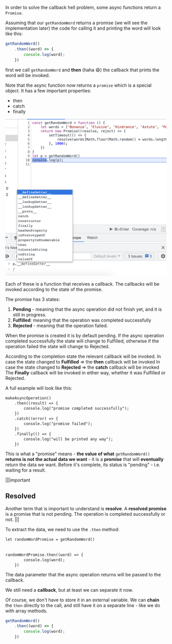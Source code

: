 In order to solve the callback hell problem, some async functions return a `Promise`.

Assuming that our `getRandomWord` returns a promise (we will see the implementation later) the code for calling it and printing the word will look like this:
```js
getRandomWord()
    .then((word) => {
        console.log(word);
    })
```

first we call `getRandomWord` and **then** (haha 😄) the callback that prints the word will be invoked.
  
Note that the async function now returns a `promise` which is a special object.
It has a few important properties:
* then
* catch
* finally

![](./1.png)

Each of these is a function that receives a callback.
The callbacks will be invoked according to the state of the promise.

The promise has 3 states:
1. **Pending** - meaning that the async operation did not finish yet, and it is still in progress.
1. **Fulfilled**: meaning that the operation was completed successfully
1. **Rejected** - meaning that the operation failed.

When the promise is created it is by default pending.
If the async operation completed successfully the state will change to Fulfilled, otherwise if the operation failed the state will change to Rejected.

According to the completion state the relevant callback will be invoked.
In case the state changed to **Fulfilled** => the **then** callback will be invoked
In case the state changed to **Rejected** => the **catch** callback will be invoked
The **Finally** callback will be invoked in either way, whether it was Fulfilled or Rejected.

A full example will look like this:
```
makeAsyncOperation()
    .then((result) => {
        console.log("promise completed successfully");
    })
    .catch((error) => {
        console.log("promise failed");
    })
    .finally(() => {
        console.log("will be printed any way");
    })
```

This is what a "promise" means - **the value of what** `getRandomWord()` **returns is not the actual data we want** - it is a **promise** that will **eventually** return the data we want. Before it's complete, its status is "pending" - i.e. waiting for a result.


|||important
## Resolved

Another term that is important to understand is **resolve**.
A **resolved promise** is a promise that is not pending. The operation is completed successfully or not.
|||


To extract the data, we need to use the `.then` method:

```
let randomWordPromise = getRandomWord()


randomWordPromise.then((word) => {
        console.log(word);
    })
```
The data parameter that the async operation returns will be passed to the callback.

We still need a **callback**, but at least we can separate it now.

Of course, we don't have to store it in an external variable. We can **chain** the `then` directly to the call, and still have it on a separate line - like we do with array methods.

```js
getRandomWord()
    .then((word) => {
        console.log(word);
    })
```
